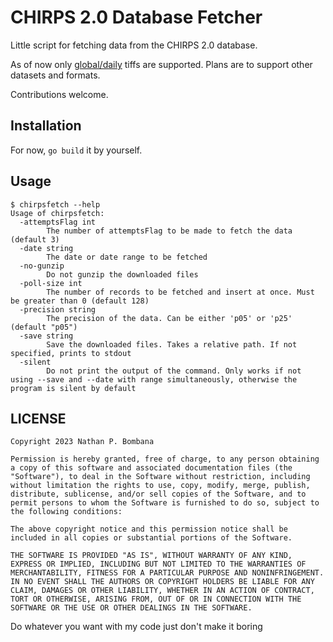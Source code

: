 # CHIRPS 2.0 Database Fetcher

Little script for fetching data from the CHIRPS 2.0 database.

As of now only [global/daily](https://data.chc.ucsb.edu/products/CHIRPS-2.0/global_daily/) tiffs are supported. Plans are to support other datasets and formats.

Contributions welcome.

## Installation
For now, ``go build`` it by yourself.

## Usage

```
$ chirpsfetch --help
Usage of chirpsfetch:
  -attemptsFlag int
        The number of attemptsFlag to be made to fetch the data (default 3)
  -date string
        The date or date range to be fetched
  -no-gunzip
        Do not gunzip the downloaded files
  -poll-size int
        The number of records to be fetched and insert at once. Must be greater than 0 (default 128)
  -precision string
        The precision of the data. Can be either 'p05' or 'p25' (default "p05")
  -save string
        Save the downloaded files. Takes a relative path. If not specified, prints to stdout
  -silent
        Do not print the output of the command. Only works if not using --save and --date with range simultaneously, otherwise the program is silent by default

```

## LICENSE

```
Copyright 2023 Nathan P. Bombana

Permission is hereby granted, free of charge, to any person obtaining a copy of this software and associated documentation files (the "Software"), to deal in the Software without restriction, including without limitation the rights to use, copy, modify, merge, publish, distribute, sublicense, and/or sell copies of the Software, and to permit persons to whom the Software is furnished to do so, subject to the following conditions:

The above copyright notice and this permission notice shall be included in all copies or substantial portions of the Software.

THE SOFTWARE IS PROVIDED "AS IS", WITHOUT WARRANTY OF ANY KIND, EXPRESS OR IMPLIED, INCLUDING BUT NOT LIMITED TO THE WARRANTIES OF MERCHANTABILITY, FITNESS FOR A PARTICULAR PURPOSE AND NONINFRINGEMENT. IN NO EVENT SHALL THE AUTHORS OR COPYRIGHT HOLDERS BE LIABLE FOR ANY CLAIM, DAMAGES OR OTHER LIABILITY, WHETHER IN AN ACTION OF CONTRACT, TORT OR OTHERWISE, ARISING FROM, OUT OF OR IN CONNECTION WITH THE SOFTWARE OR THE USE OR OTHER DEALINGS IN THE SOFTWARE.
```

Do whatever you want with my code just don't make it boring
